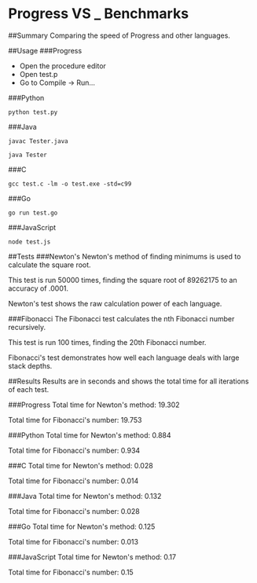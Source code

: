 Progress VS _ Benchmarks
=============================

##Summary
Comparing the speed of Progress and other languages.

##Usage
###Progress

- Open the procedure editor
- Open test.p
- Go to Compile -> Run...

###Python

`python test.py`

###Java

`javac Tester.java`

`java Tester`

###C

`gcc test.c -lm -o test.exe -std=c99`

###Go

`go run test.go`

###JavaScript

`node test.js`

##Tests
###Newton's
Newton's method of finding minimums is used to calculate the square root.

This test is run 50000 times, finding the square root of 89262175 to an accuracy of .0001.

Newton's test shows the raw calculation power of each language.

###Fibonacci
The Fibonacci test calculates the nth Fibonacci number recursively.

This test is run 100 times, finding the 20th Fibonacci number.

Fibonacci's test demonstrates how well each language deals with large stack depths.

##Results
Results are in seconds and shows the total time for all iterations of each test.

###Progress
Total time for Newton's method: 19.302

Total time for Fibonacci's number: 19.753

###Python
Total time for Newton's method: 0.884

Total time for Fibonacci's number: 0.934

###C
Total time for Newton's method: 0.028

Total time for Fibonacci's number: 0.014

###Java
Total time for Newton's method: 0.132

Total time for Fibonacci's number: 0.028

###Go
Total time for Newton's method: 0.125

Total time for Fibonacci's number: 0.013

###JavaScript
Total time for Newton's method: 0.17

Total time for Fibonacci's number: 0.15
